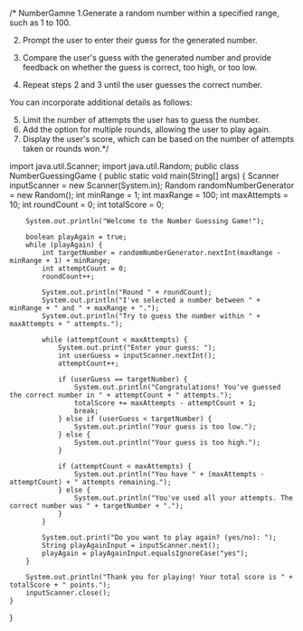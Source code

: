 /* NumberGamne
1.Generate a random number within a specified range, such as 1 to 100.

2. Prompt the user to enter their guess for the generated number.

3. Compare the user's guess with the generated number and provide feedback on whether the guess
is correct, too high, or too low.

4. Repeat steps 2 and 3 until the user guesses the correct number.

You can incorporate additional details as follows:

5. Limit the number of attempts the user has to guess the number.
6. Add the option for multiple rounds, allowing the user to play again.
7. Display the user's score, which can be based on the number of attempts taken or rounds won.*/

import java.util.Scanner;
import java.util.Random;
public class NumberGuessingGame {
     public static void main(String[] args) {
        Scanner inputScanner = new Scanner(System.in);
        Random randomNumberGenerator = new Random();
        int minRange = 1;
        int maxRange = 100;
        int maxAttempts = 10;
        int roundCount = 0;
        int totalScore = 0;

        System.out.println("Welcome to the Number Guessing Game!");

        boolean playAgain = true;
        while (playAgain) {
            int targetNumber = randomNumberGenerator.nextInt(maxRange - minRange + 1) + minRange;
            int attemptCount = 0;
            roundCount++;

            System.out.println("Round " + roundCount);
            System.out.println("I've selected a number between " + minRange + " and " + maxRange + ".");
            System.out.println("Try to guess the number within " + maxAttempts + " attempts.");

            while (attemptCount < maxAttempts) {
                System.out.print("Enter your guess: ");
                int userGuess = inputScanner.nextInt();
                attemptCount++;

                if (userGuess == targetNumber) {
                    System.out.println("Congratulations! You've guessed the correct number in " + attemptCount + " attempts.");
                    totalScore += maxAttempts - attemptCount + 1;
                    break;
                } else if (userGuess < targetNumber) {
                    System.out.println("Your guess is too low.");
                } else {
                    System.out.println("Your guess is too high.");
                }

                if (attemptCount < maxAttempts) {
                    System.out.println("You have " + (maxAttempts - attemptCount) + " attempts remaining.");
                } else {
                    System.out.println("You've used all your attempts. The correct number was " + targetNumber + ".");
                }
            }

            System.out.print("Do you want to play again? (yes/no): ");
            String playAgainInput = inputScanner.next();
            playAgain = playAgainInput.equalsIgnoreCase("yes");
        }

        System.out.println("Thank you for playing! Your total score is " + totalScore + " points.");
        inputScanner.close();
    }
}

